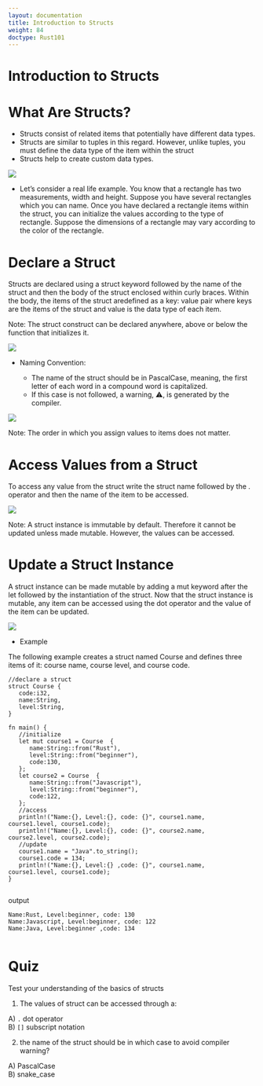 ```yaml
---
layout: documentation
title: Introduction to Structs
weight: 84
doctype: Rust101
---
```


# Introduction to Structs

#  What Are Structs? 

- Structs consist of related items that potentially have different data types.
- Structs are similar to tuples in this regard. However, unlike tuples, you must define the data type of the item within the struct
- Structs help to create custom data types.

![](https://raw.githubusercontent.com/sangam14/RustLabs/master/img/struct_intro.png)

- Let’s consider a real life example. You know that a rectangle has two measurements, width and height. Suppose you have several 
rectangles which you can name. Once you have declared a rectangle items within the struct, you can initialize the values according to the type of rectangle. 
Suppose the dimensions of a rectangle may vary according to the color of the rectangle.

# Declare a Struct 

Structs are declared using a struct keyword followed by the name of the struct and then the body of the struct enclosed within curly braces. 
Within the body, the items of the struct aredefined as a key: value pair where keys are the items of the struct and value is the data type of each item.

Note: The struct construct can be declared anywhere, above or below the function that initializes it.

![](https://raw.githubusercontent.com/sangam14/RustLabs/master/img/struct_syntax.png)

- Naming Convention:

   - The name of the struct should be in PascalCase, meaning, the first letter of each word in a compound word is capitalized.
   - If this case is not followed, a warning, ⚠️, is generated by the compiler.

![](https://raw.githubusercontent.com/sangam14/RustLabs/master/img/init_struct.png)

Note: The order in which you assign values to items does not matter.

# Access Values from a Struct 

To access any value from the struct write the struct name followed by the . operator and then the name of the item to be accessed.

![](https://raw.githubusercontent.com/sangam14/RustLabs/master/img/access_value.png)

 Note: A struct instance is immutable by default. Therefore it cannot be updated unless made mutable. However, the values can be accessed.
 
# Update a Struct Instance 

A struct instance can be made mutable by adding a mut keyword after the let followed by the instantiation of the struct. 
Now that the struct instance is mutable, any item can be accessed using the dot operator and the value of the item can be updated.

![](https://raw.githubusercontent.com/sangam14/RustLabs/master/img/update_struct.png)

- Example 

The following example creates a struct named Course and defines three items of it: course name, course level, and course code.

```
//declare a struct
struct Course {
   code:i32,
   name:String,
   level:String, 
}

fn main() {
   //initialize
   let mut course1 = Course  {
      name:String::from("Rust"),
      level:String::from("beginner"),
      code:130,
   };
   let course2 = Course  {
      name:String::from("Javascript"),
      level:String::from("beginner"),
      code:122,
   };
   //access
   println!("Name:{}, Level:{}, code: {}", course1.name, course1.level, course1.code);
   println!("Name:{}, Level:{}, code: {}", course2.name, course2.level, course2.code); 
   //update
   course1.name = "Java".to_string();
   course1.code = 134;
   println!("Name:{}, Level:{} ,code: {}", course1.name, course1.level, course1.code);
}


```
output 
```
Name:Rust, Level:beginner, code: 130
Name:Javascript, Level:beginner, code: 122
Name:Java, Level:beginner ,code: 134


```
# Quiz 

Test your understanding of the basics of structs

1. The values of struct can be accessed through a: <br>

A) `.` dot operator <br>
B) `[]` subscript notation <br>


2. the name of the struct should be in which case to avoid compiler warning? <br>

 A) PascalCase <br>
 B) snake_case <br>
 
 




